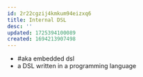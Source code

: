 ```yaml
---
id: 2r22cgzij4kmkum94eizxq6
title: Internal DSL
desc: ''
updated: 1725394100089
created: 1694213907498
---
```


- #aka embedded dsl
- a DSL written in a programming language